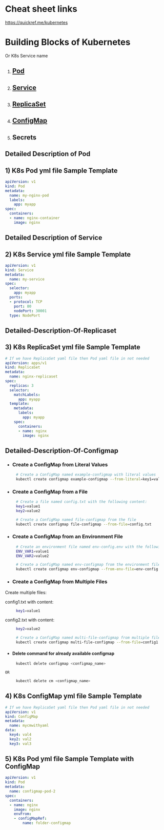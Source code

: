 # Cheat sheet links

https://quickref.me/kubernetes


# Building Blocks of Kubernetes
Or K8s Service name

1. ## [Pod](#detailed-description-of-pod)
2) ## [Service](#detailed-description-of-service)
3) ## [ReplicaSet](#detailed-description-of-replicaset)
4) ## [ConfigMap](#detailed-description-of-configmap)
   

5) ## Secrets

## Detailed Description of Pod

## 1) K8s Pod yml file Sample Template
```Yaml
apiVersion: v1
kind: Pod
metadata:
  name: my-nginx-pod
  labels:
    app: myapp
spec:
  containers:
  - name: nginx-container
    image: nginx
```
## Detailed Description of Service
## 2) K8s Service yml file Sample Template

```Yaml
apiVersion: v1
kind: Service
metadata:
  name: my-service
spec:
  selector:
    app: myapp
  ports:
  - protocol: TCP
    port: 80
    nodePort: 30001
  type: NodePort
  ```
## Detailed-Description-Of-Replicaset

## 3) K8s ReplicaSet yml file Sample Template

```Yaml
# If we have ReplicaSet yaml file then Pod yaml file in not needed
apiVersion: apps/v1       
kind: ReplicaSet          
metadata:
  name: nginx-replicaset  
spec:
  replicas: 3             
  selector:
    matchLabels:          
      app: myapp          
  template:               
    metadata:
      labels:
        app: myapp        
    spec:
      containers:
      - name: nginx       
        image: nginx
```
## Detailed-Description-Of-Configmap

- ### Create a ConfigMap from Literal Values

```bash
     # Create a ConfigMap named example-configmap with literal values
     kubectl create configmap example-configmap --from-literal=key1=value1 --from-literal=key2=value2   
```

- ### Create a ConfigMap from a File

```bash   
     # Create a file named config.txt with the following content:
     key1=value1
     key2=value2
```

```bash
     # Create a ConfigMap named file-configmap from the file
     kubectl create configmap file-configmap --from-file=config.txt
```
- ### Create a ConfigMap from an Environment File

```bash   
     # Create an environment file named env-config.env with the following content:
     ENV_VAR1=value1
     ENV_VAR2=value2
```

```bash
     # Create a ConfigMap named env-configmap from the environment file:
     kubectl create configmap env-configmap --from-env-file=env-config.env
```
- ### Create a ConfigMap from Multiple Files
Create multiple files:

config1.txt with content:
```bash   
     key1=value1
```
config2.txt with content:
    
```bash   
     key2=value2
```

```bash
     # Create a ConfigMap named multi-file-configmap from multiple files:
     kubectl create configmap multi-file-configmap --from-file=config1.txt --from-file=config2.txt
```
- #### Delete command for already available configmap
```bash
     kubectl delete configmap <configmap_name>
```
    OR

```bash
     kubectl delete cm <configmap_name>
```

## 4) K8s ConfigMap yml file Sample Template

```Yaml
# If we have ReplicaSet yaml file then Pod yaml file in not needed
apiVersion: v1
kind: ConfigMap
metadata:
  name: mycmwithyaml
data:
  key4: val4
  key2: val2
  key3: val3
```
## 5) K8s Pod yml file Sample Template with ConfigMap

```Yaml
apiVersion: v1
kind: Pod
metadata:
  name: configmap-pod-2
spec:
  containers:
  - name: nginx
    image: nginx    
    envFrom:
    - configMapRef:
        name: folder-configmap
```